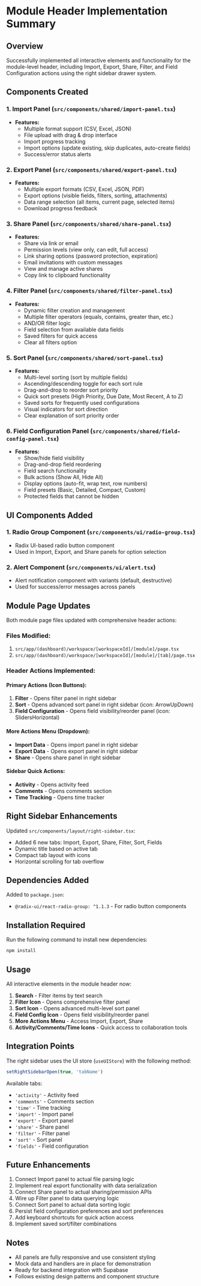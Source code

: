 # Module Header Implementation Summary

## Overview
Successfully implemented all interactive elements and functionality for the module-level header, including Import, Export, Share, Filter, and Field Configuration actions using the right sidebar drawer system.

## Components Created

### 1. Import Panel (`src/components/shared/import-panel.tsx`)
- **Features:**
  - Multiple format support (CSV, Excel, JSON)
  - File upload with drag & drop interface
  - Import progress tracking
  - Import options (update existing, skip duplicates, auto-create fields)
  - Success/error status alerts

### 2. Export Panel (`src/components/shared/export-panel.tsx`)
- **Features:**
  - Multiple export formats (CSV, Excel, JSON, PDF)
  - Export options (visible fields, filters, sorting, attachments)
  - Data range selection (all items, current page, selected items)
  - Download progress feedback

### 3. Share Panel (`src/components/shared/share-panel.tsx`)
- **Features:**
  - Share via link or email
  - Permission levels (view only, can edit, full access)
  - Link sharing options (password protection, expiration)
  - Email invitations with custom messages
  - View and manage active shares
  - Copy link to clipboard functionality

### 4. Filter Panel (`src/components/shared/filter-panel.tsx`)
- **Features:**
  - Dynamic filter creation and management
  - Multiple filter operators (equals, contains, greater than, etc.)
  - AND/OR filter logic
  - Field selection from available data fields
  - Saved filters for quick access
  - Clear all filters option

### 5. Sort Panel (`src/components/shared/sort-panel.tsx`)
- **Features:**
  - Multi-level sorting (sort by multiple fields)
  - Ascending/descending toggle for each sort rule
  - Drag-and-drop to reorder sort priority
  - Quick sort presets (High Priority, Due Date, Most Recent, A to Z)
  - Saved sorts for frequently used configurations
  - Visual indicators for sort direction
  - Clear explanation of sort priority order

### 6. Field Configuration Panel (`src/components/shared/field-config-panel.tsx`)
- **Features:**
  - Show/hide field visibility
  - Drag-and-drop field reordering
  - Field search functionality
  - Bulk actions (Show All, Hide All)
  - Display options (auto-fit, wrap text, row numbers)
  - Field presets (Basic, Detailed, Compact, Custom)
  - Protected fields that cannot be hidden

## UI Components Added

### 1. Radio Group Component (`src/components/ui/radio-group.tsx`)
- Radix UI-based radio button component
- Used in Import, Export, and Share panels for option selection

### 2. Alert Component (`src/components/ui/alert.tsx`)
- Alert notification component with variants (default, destructive)
- Used for success/error messages across panels

## Module Page Updates

Both module page files updated with comprehensive header actions:

### Files Modified:
1. `src/app/(dashboard)/workspace/[workspaceId]/[module]/page.tsx`
2. `src/app/(dashboard)/workspace/[workspaceId]/[module]/[tab]/page.tsx`

### Header Actions Implemented:

#### Primary Actions (Icon Buttons):
1. **Filter** - Opens filter panel in right sidebar
2. **Sort** - Opens advanced sort panel in right sidebar (icon: ArrowUpDown)
3. **Field Configuration** - Opens field visibility/reorder panel (icon: SlidersHorizontal)

#### More Actions Menu (Dropdown):
- **Import Data** - Opens import panel in right sidebar
- **Export Data** - Opens export panel in right sidebar
- **Share** - Opens share panel in right sidebar

#### Sidebar Quick Actions:
- **Activity** - Opens activity feed
- **Comments** - Opens comments section
- **Time Tracking** - Opens time tracker

## Right Sidebar Enhancements

Updated `src/components/layout/right-sidebar.tsx`:
- Added 6 new tabs: Import, Export, Share, Filter, Sort, Fields
- Dynamic title based on active tab
- Compact tab layout with icons
- Horizontal scrolling for tab overflow

## Dependencies Added

Added to `package.json`:
- `@radix-ui/react-radio-group: ^1.1.3` - For radio button components

## Installation Required

Run the following command to install new dependencies:
```bash
npm install
```

## Usage

All interactive elements in the module header now:
1. **Search** - Filter items by text search
2. **Filter Icon** - Opens comprehensive filter panel
3. **Sort Icon** - Opens advanced multi-level sort panel
4. **Field Config Icon** - Opens field visibility/reorder panel
5. **More Actions Menu** - Access Import, Export, Share
6. **Activity/Comments/Time Icons** - Quick access to collaboration tools

## Integration Points

The right sidebar uses the UI store (`useUIStore`) with the following method:
```typescript
setRightSidebarOpen(true, 'tabName')
```

Available tabs:
- `'activity'` - Activity feed
- `'comments'` - Comments section
- `'time'` - Time tracking
- `'import'` - Import panel
- `'export'` - Export panel
- `'share'` - Share panel
- `'filter'` - Filter panel
- `'sort'` - Sort panel
- `'fields'` - Field configuration

## Future Enhancements

1. Connect Import panel to actual file parsing logic
2. Implement real export functionality with data serialization
3. Connect Share panel to actual sharing/permission APIs
4. Wire up Filter panel to data querying logic
5. Connect Sort panel to actual data sorting logic
6. Persist field configuration preferences and sort preferences
7. Add keyboard shortcuts for quick action access
8. Implement saved sort/filter combinations

## Notes

- All panels are fully responsive and use consistent styling
- Mock data and handlers are in place for demonstration
- Ready for backend integration with Supabase
- Follows existing design patterns and component structure
